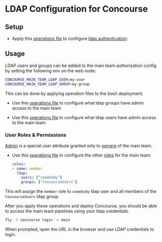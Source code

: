 # LDAP Configuration for Concourse

## Setup

* Apply this [operations file](https://github.com/concourse/concourse-bosh-deployment/blob/master/cluster/operations/ldap.yml) to configure [ldap authentication](https://concourse-ci.org/ldap-auth.html):

## Usage

LDAP users and groups can be added to the main team authorization config by setting the following env on the web node:

```sh
CONCOURSE_MAIN_TEAM_LDAP_USER=my-user
CONCOURSE_MAIN_TEAM_LDAP_GROUP=my-group
```

This can be done by applying operation files to the bosh deployment.

* Use this [operations file](https://github.com/concourse/concourse-bosh-deployment/blob/master/cluster/operations/add-main-team-ldap-groups.yml) to configure what ldap groups have admin access to the main team

* Use this [operations file](https://github.com/concourse/concourse-bosh-deployment/blob/master/cluster/operations/add-main-team-ldap-users.yml) to configure what ldap users have admin access to the main team

### User Roles & Permissions

[Admin](https://concourse-ci.org/user-roles.html#concourse-admin) is a special user attribute granted only to [owners](https://concourse-ci.org/user-roles.html#team-owner-role) of the main team.

* Use this [operations file](https://github.com/concourse/concourse-bosh-deployment/blob/master/cluster/operations/add-main-team-auth-config.yml) to configure the other [roles](https://concourse-ci.org/user-roles.html) for the main team:

    ```yaml
    roles:
    - name: member
      ldap:
        users: ["somebody"]
        groups: ["ConcourseUsers"]
    ```

This will assign the `member` role to `somebody` ldap user and all members of the `ConcourseUsers` ldap group.

After you apply these operations and deploy Concourse, you should be able to access the main team pipelines using your ldap credentials.

```sh
fly -t concourse login -n main
```

When prompted, open the URL in the browser and use LDAP credentials to login.
